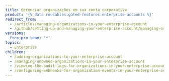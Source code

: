 ```yaml
---
title: Gerenciar organizações em sua conta corporativa
product: '{% data reusables.gated-features.enterprise-accounts %}'
redirect_from:
  - /articles/managing-organizations-in-your-enterprise-account
  - /github/setting-up-and-managing-your-enterprise-account/managing-organizations-in-your-enterprise-account
versions:
  free-pro-team: '*'
topics:
  - Enterprise
children:
  - /adding-organizations-to-your-enterprise-account
  - /managing-unowned-organizations-in-your-enterprise-account
  - /viewing-the-audit-logs-for-organizations-in-your-enterprise-account
  - /configuring-webhooks-for-organization-events-in-your-enterprise-account
---
```


